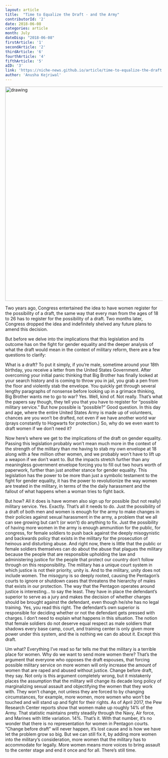 ```yaml
---
layout: article 
title:  "Time to Equalize the Draft - and the Army" 
contributorId: '2'
date: 2018-06-08
categories: article
month: July
dateDisp: "2018-06-08"
firstArticle: '1'
secondArticle: '2'
thirdArticle: '6'
fourthArticle: '4'
fifthArticle: '5'
aID: '3'
link: 'https://niche-news.github.io/article/time-to-equalize-the-draft.html'
author: 'Anusha Kejriwal'
---
```

<img src="https://scontent.fewr1-2.fna.fbcdn.net/v/t1.0-9/34752526_1795607063816445_6114084558028668928_o.jpg?_nc_cat=0&oh=82405bcd4aad476915605a322fb5c10b&oe=5BC958AE" alt="drawing" width="685px"/>

Two years ago, Congress entertained the idea to have women register for the possibility of a draft, the same way that every man from the ages of 18 to 26 has to register for the possibility of a draft. Two months later, Congress dropped the idea and indefinitely shelved any future plans to amend this decision. 

But before we delve into the implications that this legislation and its outcome has on the fight for gender equality and the deeper analysis of what the draft would mean in the context of military reform, there are a few questions to clarify:

What is a draft? To put it simply, if you’re male, sometime around your 18th birthday, you receive a letter from the United States Government. After overcoming your initial panic thinking that Big Brother has finally looked at your search history and is coming to throw you in jail, you grab a pen from the floor and violently stab the envelope. You quickly get through several lengthy paragraphs of nonsense before looking up in a grimace thinking, Big Brother wants me to go to war? Yes. Well, kind of. Not really. That’s what the papers say though, they tell you that you have to register for “possible military service.” But how possible is “possible?” Good question. In this day and age, where the entire United States Army is made up of volunteers, chances are you won’t be drafted, not even if we have another world war (prays constantly to Hogwarts for protection.) So, why do we even want to draft women if we don’t need it?

Now here’s where we get to the implications of the draft on gender equality. Passing this legislation probably won’t mean much more in the context of the strength of the military than me having to stab my own envelope at 18 along with a few million other women, and we probably won’t have to lift up a weapon if we don’t want to. But the impacts stretch further than any meaningless government envelope forcing you to fill out two hours worth of paperwork, further than just another stance for gender equality. This legislation has the power to be more than just a symbolic testament to the fight for gender equality, it has the power to revolutionize the way women are treated in the military, in terms of the the daily harassment and the fallout of what happens when a woman tries to fight back.

But how? All it does is have women also sign up for possible (but not really) military service. Yes. Exactly. That’s all it needs to do. Just the possibility of a draft of both men and women is enough for the army to make changes in their policies against sexual harassment in the army, a problem that we all can see growing but can’t (or won’t) do anything to fix. Just the possibility of having more women in the army is enough ammunition for the public, for congress, for female soldiers to push back against the deeply misogynistic and backwards policy that exists in the military for the prosecution of heinous and disturbing abuse. And right now, there is little that the public or female soldiers themselves can do about the abuse that plagues the military because the people that are responsible upholding the law and administering justice for the people that protect our country don’t follow through on this responsibility. The military has a unique court system in which justice is not their priority, unity is. And to the military, unity does not include women. The misogyny is so deeply rooted, causing the Pentagon’s courts to ignore or shutdown cases that threatens the hierarchy of males that exists in our protection. The way that the Pentagon operates around justice is interesting… to say the least. They have in place the defendant’s superior to serve as a jury and makes the decision of whether charges should be brought against the defendant, even though he/she has no legal training. Yes, you read this right. The defendant’s own superior is responsible for deciding whether or not the defendant gets pressed with charges. I don’t need to explain what happens in this situation. The notion that female soldiers do not deserve equal respect as male soldiers that shadows every base camp, court, and training center is only given more power under this system, and the is nothing we can do about it. Except this draft.

Um what? Everything I’ve read so far tells me that the military is a terrible place for women. Why do we want to send more women there? That’s the argument that everyone who opposes the draft espouses, that forcing possible military service on more women will only increase the amount of women that are raped and abused without justice. Change before draft, they say. Not only is this argument completely wrong, but it mistakenly places the assumption that the military will change its decade long policy of marginalizing sexual assault and objectifying the women that they work with. They won’t change, not unless they are forced to by changing circumstances, for example, more women, more women who won’t be touched and will stand up and fight for their rights. 
As of April 2017, the Pew Research Center reports show that women make up roughly 14% of the Army. That statistic maintains pretty steadily through the Navy, Air force, and Marines with little variation. 14%. That’s it. With that number, it’s no wonder that there is no representation for women in Pentagon courts. “Change before draft” will never happen, it’s lost cause and is how we have let the problem grow so big. But we can still fix it, by adding more women into the military’s consideration, more women that the military has to accommodate for legally. More women means more voices to bring assault to the center stage and end it once and for all. There’s still time.